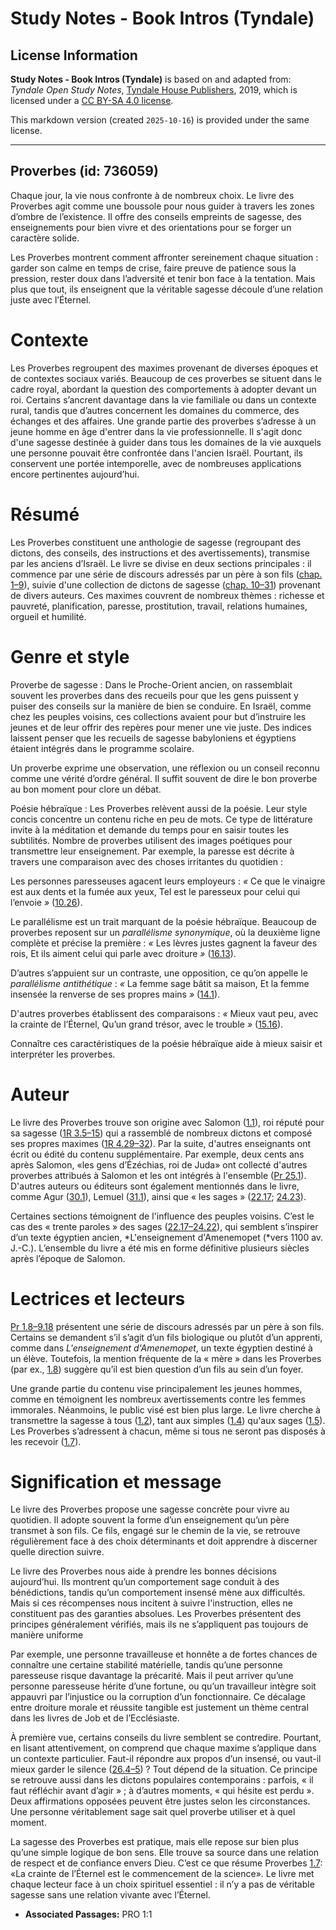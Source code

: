 # Study Notes - Book Intros (Tyndale)

## License Information

**Study Notes - Book Intros (Tyndale)** is based on and adapted from: _Tyndale Open Study Notes_, [Tyndale House Publishers](https://tyndaleopenresources.com/), 2019, which is licensed under a [CC BY-SA 4.0 license](https://creativecommons.org/licenses/by-sa/4.0/legalcode.en).

This markdown version (created `2025-10-16`) is provided under the same license.



--------------------------------

## Proverbes (id: 736059)

Chaque jour, la vie nous confronte à de nombreux choix. Le livre des Proverbes agit comme une boussole pour nous guider à travers les zones d’ombre de l’existence. Il offre des conseils empreints de sagesse, des enseignements pour bien vivre et des orientations pour se forger un caractère solide.

Les Proverbes montrent comment affronter sereinement chaque situation : garder son calme en temps de crise, faire preuve de patience sous la pression, rester doux dans l’adversité et tenir bon face à la tentation. Mais plus que tout, ils enseignent que la véritable sagesse découle d’une relation juste avec l’Éternel.

Contexte
========

Les Proverbes regroupent des maximes provenant de diverses époques et de contextes sociaux variés. Beaucoup de ces proverbes se situent dans le cadre royal, abordant la question des comportements à adopter devant un roi. Certains s’ancrent davantage dans la vie familiale ou dans un contexte rural, tandis que d’autres concernent les domaines du commerce, des échanges et des affaires. Une grande partie des proverbes s’adresse à un jeune homme en âge d'entrer dans la vie professionnelle. Il s'agit donc d'une sagesse destinée à guider dans tous les domaines de la vie auxquels une personne pouvait être confrontée dans l'ancien Israël. Pourtant, ils conservent une portée intemporelle, avec de nombreuses applications encore pertinentes aujourd’hui.

Résumé
======

Les Proverbes constituent une anthologie de sagesse (regroupant des dictons, des conseils, des instructions et des avertissements), transmise par les anciens d’Israël. Le livre se divise en deux sections principales : il commence par une série de discours adressés par un père à son fils ([chap. 1–9](https://ref.ly/Prov1:1-Prov9:18)), suivie d'une collection de dictons de sagesse ([chap. 10–31](https://ref.ly/Prov10:1-Prov31:31)) provenant de divers auteurs. Ces maximes couvrent de nombreux thèmes : richesse et pauvreté, planification, paresse, prostitution, travail, relations humaines, orgueil et humilité.

Genre et style
==============

Proverbe de sagesse : Dans le Proche\-Orient ancien, on rassemblait souvent les proverbes dans des recueils pour que les gens puissent y puiser des conseils sur la manière de bien se conduire. En Israël, comme chez les peuples voisins, ces collections avaient pour but d’instruire les jeunes et de leur offrir des repères pour mener une vie juste. Des indices laissent penser que les recueils de sagesse babyloniens et égyptiens étaient intégrés dans le programme scolaire.

Un proverbe exprime une observation, une réflexion ou un conseil reconnu comme une vérité d’ordre général. Il suffit souvent de dire le bon proverbe au bon moment pour clore un débat.

Poésie hébraïque : Les Proverbes relèvent aussi de la poésie. Leur style concis concentre un contenu riche en peu de mots. Ce type de littérature invite à la méditation et demande du temps pour en saisir toutes les subtilités. Nombre de proverbes utilisent des images poétiques pour transmettre leur enseignement. Par exemple, la paresse est décrite à travers une comparaison avec des choses irritantes du quotidien :

Les personnes paresseuses agacent leurs employeurs : *«* Ce que le vinaigre est aux dents et la fumée aux yeux, Tel est le paresseux pour celui qui l’envoie *»* ([10\.26](https://ref.ly/Prov10:26)).

Le parallélisme est un trait marquant de la poésie hébraïque. Beaucoup de proverbes reposent sur un *parallélisme synonymique*, où la deuxième ligne complète et précise la première : *«* Les lèvres justes gagnent la faveur des rois, Et ils aiment celui qui parle avec droiture *»* ([16\.13](https://ref.ly/Prov16:13)).

D’autres s’appuient sur un contraste, une opposition, ce qu’on appelle le *parallélisme antithétique* : *«* La femme sage bâtit sa maison, Et la femme insensée la renverse de ses propres mains *»* ([14\.1](https://ref.ly/Prov14:1)).

D'autres proverbes établissent des comparaisons : *«* Mieux vaut peu, avec la crainte de l’Éternel, Qu’un grand trésor, avec le trouble *»* ([15\.16](https://ref.ly/Prov15:16)).

Connaître ces caractéristiques de la poésie hébraïque aide à mieux saisir et interpréter les proverbes.

Auteur
======

Le livre des Proverbes trouve son origine avec Salomon ([1\.1](https://ref.ly/Prov1:1)), roi réputé pour sa sagesse ([1R 3\.5–15](https://ref.ly/1Kgs3:5-1Kgs3:15)) qui a rassemblé de nombreux dictons et composé ses propres maximes ([1R 4\.29–32](https://ref.ly/1Kgs4:29-1Kgs4:32)). Par la suite, d'autres enseignants ont écrit ou édité du contenu supplémentaire. Par exemple, deux cents ans après Salomon, «les gens d’Ézéchias, roi de Juda» ont collecté d'autres proverbes attribués à Salomon et les ont intégrés à l'ensemble ([Pr 25\.1](https://ref.ly/Prov25:1)). D'autres auteurs ou éditeurs sont également mentionnés dans le livre, comme Agur ([30\.1](https://ref.ly/Prov30:1)), Lemuel ([31\.1](https://ref.ly/Prov31:1)), ainsi que « les sages » ([22\.17](https://ref.ly/Prov22:17); [24\.23](https://ref.ly/Prov24:23)).

Certaines sections témoignent de l'influence des peuples voisins. C’est le cas des « trente paroles » des sages ([22\.17–24\.22](https://ref.ly/Prov22:17-Prov24:22)), qui semblent s’inspirer d’un texte égyptien ancien, *L'enseignement d'Amenemopet (*vers 1100 av. J.\-C.). L’ensemble du livre a été mis en forme définitive plusieurs siècles après l’époque de Salomon.

Lectrices et lecteurs
=====================

[Pr 1\.8–9\.18](https://ref.ly/Prov1:8-Prov9:18) présentent une série de discours adressés par un père à son fils. Certains se demandent s’il s’agit d’un fils biologique ou plutôt d’un apprenti, comme dans *L'enseignement d'Amenemopet*, un texte égyptien destiné à un élève. Toutefois, la mention fréquente de la « mère » dans les Proverbes (par ex., [1\.8](https://ref.ly/Prov1:8)) suggère qu’il est bien question d’un fils au sein d’un foyer.

Une grande partie du contenu vise principalement les jeunes hommes, comme en témoignent les nombreux avertissements contre les femmes immorales. Néanmoins, le public visé est bien plus large. Le livre cherche à transmettre la sagesse à tous ([1\.2](https://ref.ly/Prov1:2)), tant aux simples ([1\.4](https://ref.ly/Prov1:4)) qu'aux sages ([1\.5](https://ref.ly/Prov1:5)). Les Proverbes s’adressent à chacun, même si tous ne seront pas disposés à les recevoir ([1\.7](https://ref.ly/Prov1:7)).

Signification et message
========================

Le livre des Proverbes propose une sagesse concrète pour vivre au quotidien. Il adopte souvent la forme d’un enseignement qu’un père transmet à son fils. Ce fils, engagé sur le chemin de la vie, se retrouve régulièrement face à des choix déterminants et doit apprendre à discerner quelle direction suivre.

Le livre des Proverbes nous aide à prendre les bonnes décisions aujourd’hui. Ils montrent qu’un comportement sage conduit à des bénédictions, tandis qu’un comportement insensé mène aux difficultés. Mais si ces récompenses nous incitent à suivre l'instruction, elles ne constituent pas des garanties absolues. Les Proverbes présentent des principes généralement vérifiés, mais ils ne s’appliquent pas toujours de manière uniforme

Par exemple, une personne travailleuse et honnête a de fortes chances de connaître une certaine stabilité matérielle, tandis qu’une personne paresseuse risque davantage la précarité. Mais il peut arriver qu’une personne paresseuse hérite d’une fortune, ou qu’un travailleur intègre soit appauvri par l’injustice ou la corruption d’un fonctionnaire. Ce décalage entre droiture morale et réussite tangible est justement un thème central dans les livres de Job et de l’Ecclésiaste.

À première vue, certains conseils du livre semblent se contredire. Pourtant, en lisant attentivement, on comprend que chaque maxime s’applique dans un contexte particulier. Faut\-il répondre aux propos d’un insensé, ou vaut\-il mieux garder le silence ([26\.4–5](https://ref.ly/Prov26:4-Prov26:5)) ? Tout dépend de la situation. Ce principe se retrouve aussi dans les dictons populaires contemporains : parfois, « il faut réfléchir avant d’agir » ; à d’autres moments, « qui hésite est perdu ». Deux affirmations opposées peuvent être justes selon les circonstances. Une personne véritablement sage sait quel proverbe utiliser et à quel moment.

La sagesse des Proverbes est pratique, mais elle repose sur bien plus qu’une simple logique de bon sens. Elle trouve sa source dans une relation de respect et de confiance envers Dieu. C’est ce que résume Proverbes [1\.7](https://ref.ly/Prov1:7): «La crainte de l’Éternel est le commencement de la science». Le livre met chaque lecteur face à un choix spirituel essentiel : il n’y a pas de véritable sagesse sans une relation vivante avec l’Éternel.

* **Associated Passages:** PRO 1:1

